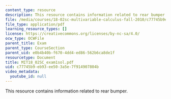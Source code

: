 ```yaml
---
content_type: resource
description: This resource contains information related to rear bumper.
file: /media/courses/18-02sc-multivariable-calculus-fall-2010/c77745b9eb93ee503a5e7f914907804b_MIT18_02SC_exam1sol.pdf
file_type: application/pdf
learning_resource_types: []
license: https://creativecommons.org/licenses/by-nc-sa/4.0/
ocw_type: OCWFile
parent_title: Exam
parent_type: CourseSection
parent_uid: e0b4b40b-f670-4dd4-ed86-562b6ca8de1f
resourcetype: Document
title: MIT18_02SC_exam1sol.pdf
uid: c77745b9-eb93-ee50-3a5e-7f914907804b
video_metadata:
  youtube_id: null
---
```

This resource contains information related to rear bumper.